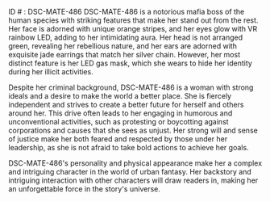 ID # : DSC-MATE-486
DSC-MATE-486 is a notorious mafia boss of the human species with striking features that make her stand out from the rest. Her face is adorned with unique orange stripes, and her eyes glow with VR rainbow LED, adding to her intimidating aura. Her head is not arranged green, revealing her rebellious nature, and her ears are adorned with exquisite jade earrings that match her silver chain. However, her most distinct feature is her LED gas mask, which she wears to hide her identity during her illicit activities.

Despite her criminal background, DSC-MATE-486 is a woman with strong ideals and a desire to make the world a better place. She is fiercely independent and strives to create a better future for herself and others around her. This drive often leads to her engaging in humorous and unconventional activities, such as protesting or boycotting against corporations and causes that she sees as unjust. Her strong will and sense of justice make her both feared and respected by those under her leadership, as she is not afraid to take bold actions to achieve her goals.

DSC-MATE-486's personality and physical appearance make her a complex and intriguing character in the world of urban fantasy. Her backstory and intriguing interaction with other characters will draw readers in, making her an unforgettable force in the story's universe.